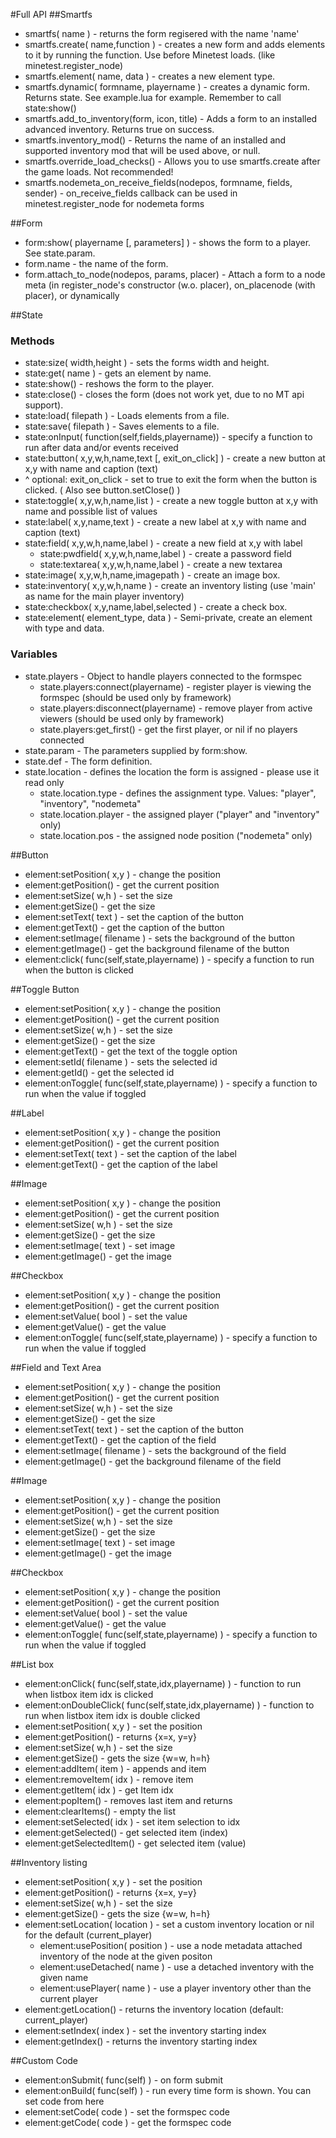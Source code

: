 #Full API
##Smartfs
* smartfs( name ) - returns the form regisered with the name 'name'
* smartfs.create( name,function ) - creates a new form and adds elements to it by running the function. Use before Minetest loads. (like minetest.register_node)
* smartfs.element( name, data ) - creates a new element type.
* smartfs.dynamic( formname, playername ) - creates a dynamic form. Returns state. See example.lua for example. Remember to call state:show()
* smartfs.add\_to\_inventory(form, icon, title) - Adds a form to an installed advanced inventory. Returns true on success.
* smartfs.inventory_mod() - Returns the name of an installed and supported inventory mod that will be used above, or null.
* smartfs.override\_load\_checks() - Allows you to use smartfs.create after the game loads. Not recommended!
* smartfs.nodemeta_on_receive_fields(nodepos, formname, fields, sender) - on_receive_fields callback can be used in minetest.register_node for nodemeta forms

##Form
* form:show( playername [, parameters] ) - shows the form to a player. See state.param.
* form.name - the name of the form.
* form.attach_to_node(nodepos, params, placer) - Attach a form to a node meta (in register_node's constructor (w.o. placer), on_placenode (with placer), or dynamically

##State

### Methods
* state:size( width,height ) - sets the forms width and height.
* state:get( name ) - gets an element by name.
* state:show() - reshows the form to the player.
* state:close() - closes the form (does not work yet, due to no MT api support).
* state:load( filepath ) - Loads elements from a file.
* state:save( filepath ) - Saves elements to a file.
* state:onInput( function(self,fields,playername)) - specify a function to run after data and/or events received
* state:button( x,y,w,h,name,text [, exit_on_click] ) - create a new button at x,y with name and caption (text)
 * ^ optional: exit_on_click - set to true to exit the form when the button is clicked. ( Also see button.setClose() )
* state:toggle( x,y,w,h,name,list ) - create a new toggle button at x,y with name and possible list of values
* state:label( x,y,name,text ) - create a new label at x,y with name and caption (text)
* state:field( x,y,w,h,name,label ) - create a new field at x,y with label
  * state:pwdfield( x,y,w,h,name,label ) - create a password field
  * state:textarea( x,y,w,h,name,label ) - create a new textarea
* state:image( x,y,w,h,name,imagepath ) - create an image box.
* state:inventory( x,y,w,h,name ) - create an inventory listing (use 'main' as name for the main player inventory)
* state:checkbox( x,y,name,label,selected ) - create a check box.
* state:element( element_type, data ) - Semi-private, create an element with type and data.

### Variables
* state.players - Object to handle players connected to the formspec
  * state.players:connect(playername) - register player is viewing the formspec (should be used only by framework)
  * state.players:disconnect(playername) - remove player from active viewers (should be used only by framework)
  * state.players:get_first() - get the first player, or nil if no players connected
* state.param - The parameters supplied by form:show.
* state.def - The form definition.
* state.location - defines the location the form is assigned - please use it read only
  * state.location.type - defines the assignment type. Values: "player", "inventory", "nodemeta"
  * state.location.player - the assigned player ("player" and "inventory" only)
  * state.location.pos - the assigned node position ("nodemeta" only)

##Button
* element:setPosition( x,y ) - change the position
* element:getPosition() - get the current position
* element:setSize( w,h ) - set the size
* element:getSize() - get the size
* element:setText( text ) - set the caption of the button
* element:getText() - get the caption of the button
* element:setImage( filename ) - sets the background of the button
* element:getImage() - get the background filename of the button
* element:click( func(self,state,playername) ) - specify a function to run when the button is clicked

##Toggle Button
* element:setPosition( x,y ) - change the position
* element:getPosition() - get the current position
* element:setSize( w,h ) - set the size
* element:getSize() - get the size
* element:getText() - get the text of the toggle option
* element:setId( filename ) - sets the selected id
* element:getId() - get the selected id
* element:onToggle( func(self,state,playername) ) - specify a function to run when the value if toggled

##Label
* element:setPosition( x,y ) - change the position
* element:getPosition() - get the current position
* element:setText( text ) - set the caption of the label
* element:getText() - get the caption of the label

##Image
* element:setPosition( x,y ) - change the position
* element:getPosition() - get the current position
* element:setSize( w,h ) - set the size
* element:getSize() - get the size
* element:setImage( text ) - set image
* element:getImage() - get the image

##Checkbox
* element:setPosition( x,y ) - change the position
* element:getPosition() - get the current position
* element:setValue( bool ) - set the value
* element:getValue() - get the value
* element:onToggle( func(self,state,playername) ) - specify a function to run when the value if toggled

##Field and Text Area
* element:setPosition( x,y ) - change the position
* element:getPosition() - get the current position
* element:setSize( w,h ) - set the size
* element:getSize() - get the size
* element:setText( text ) - set the caption of the button
* element:getText() - get the caption of the field
* element:setImage( filename ) - sets the background of the field
* element:getImage() - get the background filename of the field

##Image
* element:setPosition( x,y ) - change the position
* element:getPosition() - get the current position
* element:setSize( w,h ) - set the size
* element:getSize() - get the size
* element:setImage( text ) - set image
* element:getImage() - get the image

##Checkbox
* element:setPosition( x,y ) - change the position
* element:getPosition() - get the current position
* element:setValue( bool ) - set the value
* element:getValue() - get the value
* element:onToggle( func(self,state,playername) ) - specify a function to run when the value if toggled

##List box
* element:onClick( func(self,state,idx,playername) ) - function to run when listbox item idx is clicked
* element:onDoubleClick( func(self,state,idx,playername) ) - function to run when listbox item idx is double clicked
* element:setPosition( x,y ) - set the position
* element:getPosition() - returns {x=x, y=y}
* element:setSize( w,h ) - set the size
* element:getSize() - gets the size {w=w, h=h}
* element:addItem( item ) - appends and item
* element:removeItem( idx ) - remove item
* element:getItem( idx ) - get Item idx
* element:popItem() - removes last item and returns
* element:clearItems() - empty the list
* element:setSelected( idx ) - set item selection to idx
* element:getSelected() - get selected item (index)
* element:getSelectedItem() - get selected item (value)

##Inventory listing
* element:setPosition( x,y ) - set the position
* element:getPosition() - returns {x=x, y=y}
* element:setSize( w,h ) - set the size
* element:getSize() - gets the size {w=w, h=h}
* element:setLocation( location ) - set a custom inventory location or nil for the default (current_player)
  * element:usePosition( position ) - use a node metadata attached inventory of the node at the given positon
  * element:useDetached( name ) - use a detached inventory with the given name
  * element:usePlayer( name ) - use a player inventory other than the current player
* element:getLocation() - returns the inventory location (default: current_player)
* element:setIndex( index ) - set the inventory starting index
* element:getIndex() - returns the inventory starting index

##Custom Code
* element:onSubmit( func(self) ) - on form submit
* element:onBuild( func(self) ) - run every time form is shown. You can set code from here
* element:setCode( code ) - set the formspec code
* element:getCode( code ) - get the formspec code
